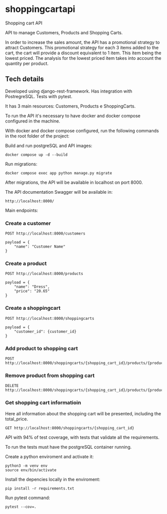 # shoppingcartapi
Shopping cart API

API to manage Customers, Products and Shopping Carts.

In order to increase the sales amount, the API has a promotional strategy to attract Customers. This promotional strategy for each 3 items added to the cart, the cart will provide a discount equivalent to 1 item. This item being the lowest priced. The analysis for the lowest priced item takes into account the quantity per product.


## Tech details
Developed using django-rest-framework.
Has integration with PostregreSQL.
Tests with pytest.

It has 3 main resources: Customers, Products e ShoppingCarts.

To run the API it's necessary to have docker and docker compose configured in the machine.

With docker and docker compose configured, run the following commands in the root folder of the project:

Build and run postgreSQL and API images:
```
docker compose up -d --build
```
Run migrations:
```
docker compose exec app python manage.py migrate
```

After migrations, the API will be available in localhost on port 8000.

The API documentation Swagger will be available in:

```
http://localhost:8000/
```

Main endpoints:

### Create a customer
```
POST http://localhost:8000/customers

payload = {
    "name": "Customer Name"
}
```

### Create a product
```
POST http://localhost:8000/products

payload = {
    "name": "Dress",
    "price": "20.65"
}
```

### Create a shoppingcart
```
POST http://localhost:8000/shoppingcarts

payload = {
    "customer_id": {customer_id}
}
```

### Add product to shopping cart
```
POST http://localhost:8000/shoppingcarts/{shopping_cart_id}/products/{product_id}

```

### Remove product from shopping cart
```
DELETE http://localhost:8000/shoppingcarts/{shopping_cart_id}/products/{product_id}

```

### Get shopping cart informatioin
Here all information about the shopping cart will be presented, including the total_price.
```
GET http://localhost:8000/shoppingcarts/{shopping_cart_id}
```

API with 94% of test coverage, with tests that validate all the requirements.

To run the tests must have the postgreSQL container running.

Create a python enviroment and activate it:
```
python3 -m venv env
source env/bin/activate
```

Install the depencies locally in the enviroment:
```
pip install -r requirements.txt
```

Run pytest command:
```
pytest --cov=.
```
